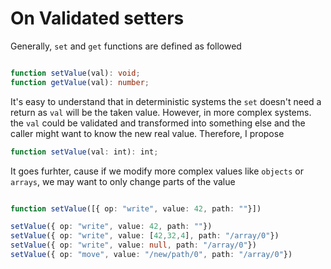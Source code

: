 # On Validated setters

Generally, `set` and `get` functions are defined as followed

```typescript

function setValue(val): void;
function getValue(val): number;
```

It's easy to understand that in deterministic systems the `set` doesn't need a return as `val` will be the taken value. However, in more complex systems. the `val` could be validated and transformed into something else and the caller might want to know the new real value. Therefore, I propose

```typescript
function setValue(val: int): int; 
```


It goes furhter, cause if we modify more complex values like `objects` or `arrays`, we may want to only change parts of the value

```typescript

function setValue([{ op: "write", value: 42, path: ""}])

setValue({ op: "write", value: 42, path: ""})
setValue({ op: "write", value: [42,32,4], path: "/array/0"})
setValue({ op: "write", value: null, path: "/array/0"})
setValue({ op: "move", value: "/new/path/0", path: "/array/0"})

```
